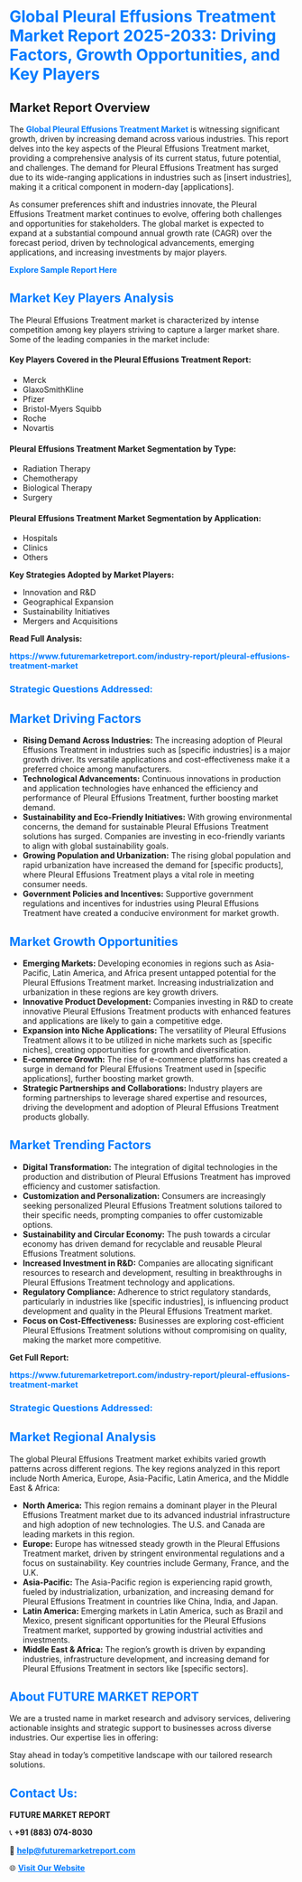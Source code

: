 <h1 style="color: #007BFF;">Global Pleural Effusions Treatment Market Report 2025-2033: Driving Factors, Growth Opportunities, and Key Players</h1>

<section id="overview">
<h2>Market Report Overview</h2>
<p>The <a href="https://www.futuremarketreport.com/industry-report/pleural-effusions-treatment-market" style="color: #007BFF; text-decoration: none;"><strong>Global Pleural Effusions Treatment Market</strong></a> is witnessing significant growth, driven by increasing demand across various industries. This report delves into the key aspects of the Pleural Effusions Treatment market, providing a comprehensive analysis of its current status, future potential, and challenges. The demand for Pleural Effusions Treatment has surged due to its wide-ranging applications in industries such as [insert industries], making it a critical component in modern-day [applications].</p>
<p>As consumer preferences shift and industries innovate, the Pleural Effusions Treatment market continues to evolve, offering both challenges and opportunities for stakeholders. The global market is expected to expand at a substantial compound annual growth rate (CAGR) over the forecast period, driven by technological advancements, emerging applications, and increasing investments by major players.</p>
</section>

<section id="overview">
<p><a href="https://www.futuremarketreport.com/request-sample/reportId=36222" style="color: #007BFF; text-decoration: none;"><strong>Explore Sample Report Here</strong></a></p>
</section>

<section id="key-players">
<h2 style="color: #007BFF;">Market Key Players Analysis</h2>
<p>The Pleural Effusions Treatment market is characterized by intense competition among key players striving to capture a larger market share. Some of the leading companies in the market include:</p>
<h4>Key Players Covered in the Pleural Effusions Treatment Report:</h4>
<ul><li>Merck</li><li>GlaxoSmithKline</li><li>Pfizer</li><li>Bristol-Myers Squibb</li><li>Roche</li><li>Novartis</li></ul>
<h4>Pleural Effusions Treatment Market Segmentation by Type:</h4>
<ul><li>Radiation Therapy</li><li>Chemotherapy</li><li>Biological Therapy</li><li>Surgery</li></ul>

<h4>Pleural Effusions Treatment Market Segmentation by Application:</h4>
<ul><li>Hospitals</li><li>Clinics</li><li>Others</li></ul>
<p><strong>Key Strategies Adopted by Market Players:</strong></p>
<ul>
<li>Innovation and R&D</li>
<li>Geographical Expansion</li>
<li>Sustainability Initiatives</li>
<li>Mergers and Acquisitions</li>
</ul>
</section>

<section>
<p><strong>Read Full Analysis: </strong></p><a href="https://www.futuremarketreport.com/industry-report/pleural-effusions-treatment-market" style="color: #007BFF; text-decoration: none;"><strong>https://www.futuremarketreport.com/industry-report/pleural-effusions-treatment-market</strong></a>
<h3 style="color: #007BFF;">Strategic Questions Addressed:</h3>
</section>

<section id="driving-factors">
<h2 style="color: #007BFF;">Market Driving Factors</h2>
<ul>
<li><strong>Rising Demand Across Industries:</strong> The increasing adoption of Pleural Effusions Treatment in industries such as [specific industries] is a major growth driver. Its versatile applications and cost-effectiveness make it a preferred choice among manufacturers.</li>
<li><strong>Technological Advancements:</strong> Continuous innovations in production and application technologies have enhanced the efficiency and performance of Pleural Effusions Treatment, further boosting market demand.</li>
<li><strong>Sustainability and Eco-Friendly Initiatives:</strong> With growing environmental concerns, the demand for sustainable Pleural Effusions Treatment solutions has surged. Companies are investing in eco-friendly variants to align with global sustainability goals.</li>
<li><strong>Growing Population and Urbanization:</strong> The rising global population and rapid urbanization have increased the demand for [specific products], where Pleural Effusions Treatment plays a vital role in meeting consumer needs.</li>
<li><strong>Government Policies and Incentives:</strong> Supportive government regulations and incentives for industries using Pleural Effusions Treatment have created a conducive environment for market growth.</li>
</ul>
</section>

<section id="growth-opportunities">
<h2 style="color: #007BFF;">Market Growth Opportunities</h2>
<ul>
<li><strong>Emerging Markets:</strong> Developing economies in regions such as Asia-Pacific, Latin America, and Africa present untapped potential for the Pleural Effusions Treatment market. Increasing industrialization and urbanization in these regions are key growth drivers.</li>
<li><strong>Innovative Product Development:</strong> Companies investing in R&D to create innovative Pleural Effusions Treatment products with enhanced features and applications are likely to gain a competitive edge.</li>
<li><strong>Expansion into Niche Applications:</strong> The versatility of Pleural Effusions Treatment allows it to be utilized in niche markets such as [specific niches], creating opportunities for growth and diversification.</li>
<li><strong>E-commerce Growth:</strong> The rise of e-commerce platforms has created a surge in demand for Pleural Effusions Treatment used in [specific applications], further boosting market growth.</li>
<li><strong>Strategic Partnerships and Collaborations:</strong> Industry players are forming partnerships to leverage shared expertise and resources, driving the development and adoption of Pleural Effusions Treatment products globally.</li>
</ul>
</section>

<section id="trending-factors">
<h2 style="color: #007BFF;">Market Trending Factors</h2>
<ul>
<li><strong>Digital Transformation:</strong> The integration of digital technologies in the production and distribution of Pleural Effusions Treatment has improved efficiency and customer satisfaction.</li>
<li><strong>Customization and Personalization:</strong> Consumers are increasingly seeking personalized Pleural Effusions Treatment solutions tailored to their specific needs, prompting companies to offer customizable options.</li>
<li><strong>Sustainability and Circular Economy:</strong> The push towards a circular economy has driven demand for recyclable and reusable Pleural Effusions Treatment solutions.</li>
<li><strong>Increased Investment in R&D:</strong> Companies are allocating significant resources to research and development, resulting in breakthroughs in Pleural Effusions Treatment technology and applications.</li>
<li><strong>Regulatory Compliance:</strong> Adherence to strict regulatory standards, particularly in industries like [specific industries], is influencing product development and quality in the Pleural Effusions Treatment market.</li>
<li><strong>Focus on Cost-Effectiveness:</strong> Businesses are exploring cost-efficient Pleural Effusions Treatment solutions without compromising on quality, making the market more competitive.</li>
</ul>
</section>

<section>
<p><strong>Get Full Report: </strong></p><a href="https://www.futuremarketreport.com/industry-report/pleural-effusions-treatment-market" style="color: #007BFF; text-decoration: none;"><strong>https://www.futuremarketreport.com/industry-report/pleural-effusions-treatment-market</strong></a>
<h3 style="color: #007BFF;">Strategic Questions Addressed:</h3>
</section>


<section id="regional-analysis">
<h2 style="color: #007BFF;">Market Regional Analysis</h2>
<p>The global Pleural Effusions Treatment market exhibits varied growth patterns across different regions. The key regions analyzed in this report include North America, Europe, Asia-Pacific, Latin America, and the Middle East & Africa:</p>
<ul>
<li><strong>North America:</strong> This region remains a dominant player in the Pleural Effusions Treatment market due to its advanced industrial infrastructure and high adoption of new technologies. The U.S. and Canada are leading markets in this region.</li>
<li><strong>Europe:</strong> Europe has witnessed steady growth in the Pleural Effusions Treatment market, driven by stringent environmental regulations and a focus on sustainability. Key countries include Germany, France, and the U.K.</li>
<li><strong>Asia-Pacific:</strong> The Asia-Pacific region is experiencing rapid growth, fueled by industrialization, urbanization, and increasing demand for Pleural Effusions Treatment in countries like China, India, and Japan.</li>
<li><strong>Latin America:</strong> Emerging markets in Latin America, such as Brazil and Mexico, present significant opportunities for the Pleural Effusions Treatment market, supported by growing industrial activities and investments.</li>
<li><strong>Middle East & Africa:</strong> The region’s growth is driven by expanding industries, infrastructure development, and increasing demand for Pleural Effusions Treatment in sectors like [specific sectors].</li>
</ul>
</section>

<footer>
<h2 style="color: #007BFF;">About FUTURE MARKET REPORT</h2>
<p>We are a trusted name in market research and advisory services, delivering actionable insights and strategic support to businesses across diverse industries. Our expertise lies in offering:</p>

<p>Stay ahead in today’s competitive landscape with our tailored research solutions.</p>

<h2 style="color: #007BFF;">Contact Us:</h2>
<p><strong>FUTURE MARKET REPORT</strong></p>
<p>📞 <strong>+91 (883) 074-8030</strong></p>
<p>📧 <strong><a href="mailto:help@futuremarketreport.com" style="color: #007BFF;">help@futuremarketreport.com</a></strong></p>
<p>🌐 <strong><a href="https://www.futuremarketreport.com/" style="color: #007BFF;">Visit Our Website</a></strong></p>
</footer>